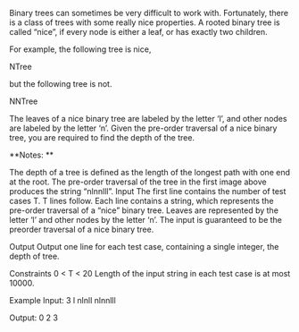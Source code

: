 Binary trees can sometimes be very difficult to work with. Fortunately, there is a class of trees with some really nice properties. A rooted binary tree is called “nice”, if every node is either a leaf, or has exactly two children.

For example, the following tree is nice,

NTree

but the following tree is not.

NNTree

The leaves of a nice binary tree are labeled by the letter ‘l’, and other nodes are labeled by the letter ‘n’. Given the pre-order traversal of a nice binary tree, you are required to find the depth of the tree.

**Notes: **

The depth of a tree is defined as the length of the longest path with one end at the root.
The pre-order traversal of the tree in the first image above produces the string “nlnnlll”.
Input
The first line contains the number of test cases T. T lines follow. Each line contains a string, which represents the pre-order traversal of a “nice” binary tree. Leaves are represented by the letter ‘l’ and other nodes by the letter ‘n’. The input is guaranteed to be the preorder traversal of a nice binary tree.

Output
Output one line for each test case, containing a single integer, the depth of tree.

Constraints
0 < T < 20 Length of the input string in each test case is at most 10000.

Example
Input:
3
l
nlnll
nlnnlll

Output:
0
2
3